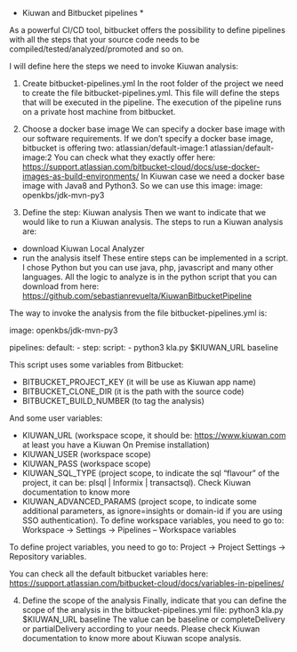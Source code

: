 * Kiuwan and Bitbucket pipelines *

As a powerful CI/CD tool, bitbucket offers the possibility to define pipelines with all the steps that your source code needs to be compiled/tested/analyzed/promoted and so on.

I will define here the steps we need to invoke Kiuwan analysis:

1)	Create bitbucket-pipelines.yml
In the root folder of the project we need to create the file bitbucket-pipelines.yml.
This file will define the steps that will be executed in the pipeline. The execution of the pipeline runs on a private host machine from bitbucket. 

2)	Choose a docker base image
We can specify a docker base image with our software requirements. If we don’t specify a docker base image, bitbucket is offering two:
atlassian/default-image:1
atlassian/default-image:2
You can check what they exactly offer here:
https://support.atlassian.com/bitbucket-cloud/docs/use-docker-images-as-build-environments/
In Kiuwan case we need a docker base image with Java8 and Python3. So we can use this image:
image: openkbs/jdk-mvn-py3

3)	Define the step: Kiuwan analysis
Then we want to indicate that we would like to run a Kiuwan analysis. The steps to run a Kiuwan analysis are: 
* download Kiuwan Local Analyzer
* run the analysis itself
These entire steps can be implemented in a script. I chose Python but you can use java, php, javascript and many other languages. 
All the logic to analyze is in the python script that you can download from here:
https://github.com/sebastianrevuelta/KiuwanBitbucketPipeline

The way to invoke the analysis from the file bitbucket-pipelines.yml is:

image: openkbs/jdk-mvn-py3

pipelines:
  default:
    - step:
        script:
          - python3 kla.py $KIUWAN_URL baseline


This script uses some variables from Bitbucket:
* BITBUCKET_PROJECT_KEY (it will be use as Kiuwan app name)
* BITBUCKET_CLONE_DIR (it is the path with the source code)
* BITBUCKET_BUILD_NUMBER (to tag the analysis)

And some user variables:
* KIUWAN_URL (workspace scope, it should be: https://www.kiuwan.com at least you have a Kiuwan On Premise installation)
* KIUWAN_USER (workspace scope)
* KIUWAN_PASS (workspace scope)
* KIUWAN_SQL_TYPE (project scope, to indicate the sql “flavour” of the project, it can be: plsql | Informix | transactsql). Check Kiuwan documentation to know more 
* KIUWAN_ADVANCED_PARAMS (project scope, to indicate some additional parameters, as ignore=insights or domain-id if you are using SSO authentication). 
To define workspace variables, you need to go to:
Workspace -> Settings -> Pipelines – Workspace variables
 
To define project variables, you need to go to:
Project  -> Project Settings -> Repository variables.
 
You can check all the default bitbucket variables here:
https://support.atlassian.com/bitbucket-cloud/docs/variables-in-pipelines/

4)	Define the scope of the analysis
Finally, indicate that you can define the scope of the analysis in the bitbucket-pipelines.yml file:
python3 kla.py $KIUWAN_URL baseline 
The value can be baseline or completeDelivery or partialDelivery according to your needs. Please check Kiuwan documentation to know more about Kiuwan scope analysis.


